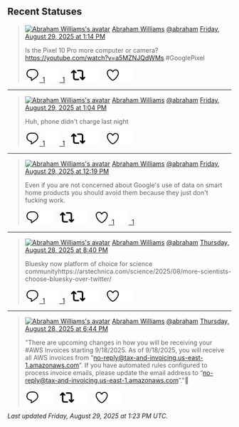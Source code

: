 ## Recent Statuses

> <a href="https://indieweb.social/@abraham"><img alt="Abraham Williams's avatar" src="https://cdn.masto.host/indiewebsocial/accounts/avatars/109/292/540/382/343/163/original/d00f2e03ce9c85b1.jpg" height="24" width="24" ></a> [Abraham Williams](https://indieweb.social/@abraham) [@abraham](https://indieweb.social/@abraham) [Friday, August 29, 2025 at 1:14 PM](https://indieweb.social/@abraham/115112232462209187)
>
> Is the Pixel 10 Pro more computer or camera?https://youtube.com/watch?v=a5MZNJQdWMs #GooglePixel
>
> [![Reply](./images/reply_light.svg#gh-light-mode-only "Reply")&ensp;1](https://indieweb.social/@abraham/115112232462209187#gh-light-mode-only)[![Reply](./images/reply.svg#gh-dark-mode-only "Reply")&ensp;1](https://indieweb.social/@abraham/115112232462209187#gh-dark-mode-only)&emsp;[![Boost](./images/retweet_light.svg#gh-light-mode-only "Boost")](https://indieweb.social/@abraham/115112232462209187#gh-light-mode-only)[![Boost](./images/retweet.svg#gh-dark-mode-only "Boost")](https://indieweb.social/@abraham/115112232462209187#gh-dark-mode-only)&emsp;[![Favorite](./images/like_light.svg#gh-light-mode-only "Favorite")](https://indieweb.social/@abraham/115112232462209187#gh-light-mode-only)[![Favorite](./images/like.svg#gh-dark-mode-only "Favorite")](https://indieweb.social/@abraham/115112232462209187#gh-dark-mode-only)


---

> <a href="https://indieweb.social/@abraham"><img alt="Abraham Williams's avatar" src="https://cdn.masto.host/indiewebsocial/accounts/avatars/109/292/540/382/343/163/original/d00f2e03ce9c85b1.jpg" height="24" width="24" ></a> [Abraham Williams](https://indieweb.social/@abraham) [@abraham](https://indieweb.social/@abraham) [Friday, August 29, 2025 at 1:04 PM](https://indieweb.social/@abraham/115112194356374561)
>
> Huh, phone didn&#39;t charge last night
>
> [![Reply](./images/reply_light.svg#gh-light-mode-only "Reply")&ensp;1](https://indieweb.social/@abraham/115112194356374561#gh-light-mode-only)[![Reply](./images/reply.svg#gh-dark-mode-only "Reply")&ensp;1](https://indieweb.social/@abraham/115112194356374561#gh-dark-mode-only)&emsp;[![Boost](./images/retweet_light.svg#gh-light-mode-only "Boost")](https://indieweb.social/@abraham/115112194356374561#gh-light-mode-only)[![Boost](./images/retweet.svg#gh-dark-mode-only "Boost")](https://indieweb.social/@abraham/115112194356374561#gh-dark-mode-only)&emsp;[![Favorite](./images/like_light.svg#gh-light-mode-only "Favorite")](https://indieweb.social/@abraham/115112194356374561#gh-light-mode-only)[![Favorite](./images/like.svg#gh-dark-mode-only "Favorite")](https://indieweb.social/@abraham/115112194356374561#gh-dark-mode-only)


---

> <a href="https://indieweb.social/@abraham"><img alt="Abraham Williams's avatar" src="https://cdn.masto.host/indiewebsocial/accounts/avatars/109/292/540/382/343/163/original/d00f2e03ce9c85b1.jpg" height="24" width="24" ></a> [Abraham Williams](https://indieweb.social/@abraham) [@abraham](https://indieweb.social/@abraham) [Friday, August 29, 2025 at 12:19 PM](https://indieweb.social/@abraham/115112016478283722)
>
> Even if you are not concerned about Google&#39;s use of data on smart home products you should avoid them because they just don&#39;t fucking work.
>
> [![Reply](./images/reply_light.svg#gh-light-mode-only "Reply")](https://indieweb.social/@abraham/115112016478283722#gh-light-mode-only)[![Reply](./images/reply.svg#gh-dark-mode-only "Reply")](https://indieweb.social/@abraham/115112016478283722#gh-dark-mode-only)&emsp;[![Boost](./images/retweet_light.svg#gh-light-mode-only "Boost")](https://indieweb.social/@abraham/115112016478283722#gh-light-mode-only)[![Boost](./images/retweet.svg#gh-dark-mode-only "Boost")](https://indieweb.social/@abraham/115112016478283722#gh-dark-mode-only)&emsp;[![Favorite](./images/like_light.svg#gh-light-mode-only "Favorite")&ensp;1](https://indieweb.social/@abraham/115112016478283722#gh-light-mode-only)[![Favorite](./images/like.svg#gh-dark-mode-only "Favorite")&ensp;1](https://indieweb.social/@abraham/115112016478283722#gh-dark-mode-only)


---

> <a href="https://indieweb.social/@abraham"><img alt="Abraham Williams's avatar" src="https://cdn.masto.host/indiewebsocial/accounts/avatars/109/292/540/382/343/163/original/d00f2e03ce9c85b1.jpg" height="24" width="24" ></a> [Abraham Williams](https://indieweb.social/@abraham) [@abraham](https://indieweb.social/@abraham) [Thursday, August 28, 2025 at 8:40 PM](https://indieweb.social/@abraham/115108324022399871)
>
> Bluesky now platform of choice for science communityhttps://arstechnica.com/science/2025/08/more-scientists-choose-bluesky-over-twitter/
>
> [![Reply](./images/reply_light.svg#gh-light-mode-only "Reply")&ensp;1](https://indieweb.social/@abraham/115108324022399871#gh-light-mode-only)[![Reply](./images/reply.svg#gh-dark-mode-only "Reply")&ensp;1](https://indieweb.social/@abraham/115108324022399871#gh-dark-mode-only)&emsp;[![Boost](./images/retweet_light.svg#gh-light-mode-only "Boost")](https://indieweb.social/@abraham/115108324022399871#gh-light-mode-only)[![Boost](./images/retweet.svg#gh-dark-mode-only "Boost")](https://indieweb.social/@abraham/115108324022399871#gh-dark-mode-only)&emsp;[![Favorite](./images/like_light.svg#gh-light-mode-only "Favorite")](https://indieweb.social/@abraham/115108324022399871#gh-light-mode-only)[![Favorite](./images/like.svg#gh-dark-mode-only "Favorite")](https://indieweb.social/@abraham/115108324022399871#gh-dark-mode-only)


---

> <a href="https://indieweb.social/@abraham"><img alt="Abraham Williams's avatar" src="https://cdn.masto.host/indiewebsocial/accounts/avatars/109/292/540/382/343/163/original/d00f2e03ce9c85b1.jpg" height="24" width="24" ></a> [Abraham Williams](https://indieweb.social/@abraham) [@abraham](https://indieweb.social/@abraham) [Thursday, August 28, 2025 at 6:44 PM](https://indieweb.social/@abraham/115107867686530401)
>
> &quot;There are upcoming changes in how you will be receiving your #AWS Invoices starting 9/18/2025. As of 9/18/2025, you will receive all AWS invoices from “no-reply@tax-and-invoicing.us-east-1.amazonaws.com”. If you have automated rules configured to process invoice emails, please update the email address to “no-reply@tax-and-invoicing.us-east-1.amazonaws.com”.&quot;🤨
>
> [![Reply](./images/reply_light.svg#gh-light-mode-only "Reply")](https://indieweb.social/@abraham/115107867686530401#gh-light-mode-only)[![Reply](./images/reply.svg#gh-dark-mode-only "Reply")](https://indieweb.social/@abraham/115107867686530401#gh-dark-mode-only)&emsp;[![Boost](./images/retweet_light.svg#gh-light-mode-only "Boost")](https://indieweb.social/@abraham/115107867686530401#gh-light-mode-only)[![Boost](./images/retweet.svg#gh-dark-mode-only "Boost")](https://indieweb.social/@abraham/115107867686530401#gh-dark-mode-only)&emsp;[![Favorite](./images/like_light.svg#gh-light-mode-only "Favorite")](https://indieweb.social/@abraham/115107867686530401#gh-light-mode-only)[![Favorite](./images/like.svg#gh-dark-mode-only "Favorite")](https://indieweb.social/@abraham/115107867686530401#gh-dark-mode-only)


_Last updated Friday, August 29, 2025 at 1:23 PM UTC._
